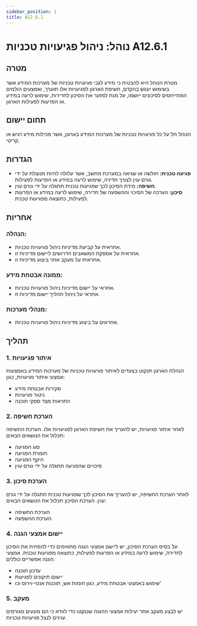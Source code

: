 ```yaml
---
sidebar_position: 1
title: A12.6.1
---
```


# נוהל: ניהול פגיעויות טכניות A12.6.1

## מטרה
מטרת הנוהל היא להבטיח כי מידע לגבי פגיעויות טכניות של מערכות המידע אשר בשימוש יונגש בהקדם, חשיפת הארגון לפגיעויות אלו תוערך, ואמצעים הולמים המתייחסים לסיכונים ייושמו, על מנת למזער את הסיכון לחדירות, שימוש לרעה במידע או הפרעות לפעילות הארגון.

## תחום יישום
הנוהל חל על כל פגיעויות טכניות של מערכות המידע בארגון, אשר מכילות מידע רגיש או קריטי.

## הגדרות
- **פגיעה טכנית:** חולשה או שגיאה במערכת מחשב, אשר עלולה להיות מנוצלת על ידי גורם עוין לצורך חדירה, שימוש לרעה במידע או הפרעות לפעילות.
- **חשיפה:** מידת הסיכון לכך שפגיעות טכנית תתגלה על ידי גורם עוין.
- **סיכון:** הערכה של הסיכוי וההשפעה של חדירה, שימוש לרעה במידע או הפרעות לפעילות, כתוצאה מפגיעות טכנית.

## אחריות
### הנהלה:
- אחראית על קביעת מדיניות ניהול פגיעויות טכניות.
- אחראית על אספקת המשאבים הדרושים ליישום מדיניות זו.
- אחראית על מעקב אחר ביצוע מדיניות זו.

### ממונה אבטחת מידע:
- אחראי על יישום מדיניות ניהול פגיעויות טכניות.
- אחראי על ניהול תהליך יישום מדיניות זו.

### מנהלי מערכות:
- אחראים על ביצוע מדיניות ניהול פגיעויות טכניות.

## תהליך
### 1. איתור פגיעויות
הנהלת הארגון תנקוט בצעדים לאיתור פגיעויות טכניות של מערכות המידע באמצעות אמצעי איתור פגיעויות, כגון:
- סקירות אבטחת מידע
- ניטור פגיעויות
- התראות מצד ספקי תוכנה

### 2. הערכת חשיפה
לאחר איתור פגיעויות, יש להעריך את חשיפת הארגון לפגיעויות אלו. הערכת החשיפה תכלול את הנושאים הבאים:
- סוג הפגיעה
- חומרת הפגיעה
- היקף הפגיעה
- סיכויים שהפגיעה תתגלה על ידי גורם עוין

### 3. הערכת סיכון
לאחר הערכת החשיפה, יש להעריך את הסיכון לכך שפגיעות טכנית תתגלה על ידי גורם עוין. הערכת הסיכון תכלול את הנושאים הבאים:
- הערכת החשיפה
- הערכת ההשפעה

### 4. יישום אמצעי הגנה
על בסיס הערכת הסיכון, יש ליישם אמצעי הגנה מתאימים כדי להפחית את הסיכון לחדירה, שימוש לרעה במידע או הפרעות לפעילות, כתוצאה מפגיעות טכנית. אמצעי הגנה אפשריים כוללים:
- עדכון תוכנה
- יישום תיקונים לפגיעות
- שימוש באמצעי אבטחת מידע, כגון חומות אש, תוכנות אנטי-וירוס וכו'

### 5. מעקב
יש לבצע מעקב אחר יעילות אמצעי ההגנה שננקטו כדי לוודא כי הם מונעים מגורמים עוינים לנצל פגיעויות טכניות.